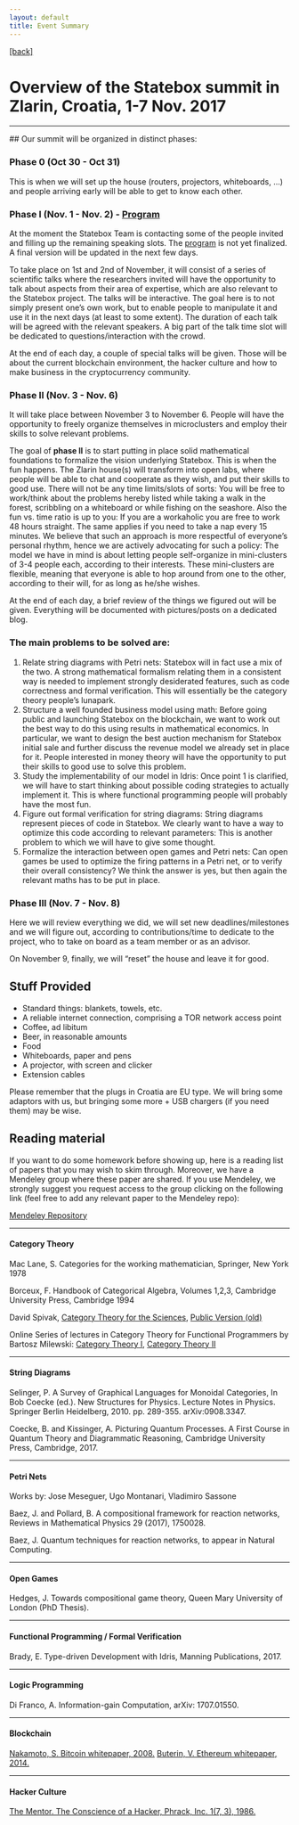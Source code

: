 ```yaml
---
layout: default 
title: Event Summary
---
```


[[back]](http://statebox.org/silicon-zlarin-2017.html)

# Overview of the Statebox summit in Zlarin, Croatia, 1-7 Nov. 2017
<hr>
## Our summit will be organized in distinct phases:

### Phase 0 (Oct 30 - Oct 31)
This is when we will set up the house (routers, projectors, whiteboards, ...) and people arriving early will be able to get to know each other.

### Phase I (Nov. 1 - Nov. 2) - [Program](http://statebox.org/zlarin-2017-tables.html)
At the moment the Statebox Team is contacting some of the people invited and filling up the remaining speaking slots. The [program](http://statebox.org/silicon-zlarin-2017.html) is not yet finalized. A final version will be updated in the next few days.

To take place on 1st and 2nd of November, it will consist of a series of scientific talks where the researchers invited will have the opportunity to talk about aspects from their area of expertise, which are also relevant to the Statebox project. The talks will be interactive. The goal here is to not simply present one’s own work, but to enable people to manipulate it and use it in the next days (at least to some extent). The duration of each talk will be agreed with the relevant speakers. A big part of the talk time slot will be dedicated to questions/interaction with the crowd.

At the end of each day, a couple of special talks will be given. Those will be about the current blockchain environment, the hacker culture and how to make business in the cryptocurrency community.

### Phase II (Nov. 3 - Nov. 6)

It will take place between November 3 to November 6. People will have the opportunity to freely organize themselves in microclusters and employ their skills to solve relevant problems.

The goal of <b>phase II</b> is to start putting in place solid mathematical foundations to formalize the vision underlying Statebox. This is when the fun happens. The Zlarin house(s) will transform into open labs, where people will be able to chat and cooperate as they wish, and put their skills to good use. There will not be any time limits/slots of sorts: You will be free to work/think about the problems hereby listed while taking a walk in the forest, scribbling on a whiteboard or while fishing on the seashore. Also the fun vs. time ratio is up to you: If you are a workaholic you are free to work 48 hours straight. The same applies if you need to take a nap every 15 minutes. We believe that such an approach is more respectful of everyone’s personal rhythm, hence we are actively advocating for such a policy: The model we have in mind is about letting people self-organize in mini-clusters of 3-4 people each, according to their interests. These mini-clusters are flexible, meaning that everyone is able to hop around from one to the other, according to their will, for as long as he/she wishes.

At the end of each day, a brief review of the things we figured out will be given. Everything will be documented with pictures/posts on a dedicated blog.

### The main problems to be solved are:
1. Relate string diagrams with Petri nets: Statebox will in fact use a mix of the two. A strong mathematical formalism relating them in a consistent way is needed to implement strongly desiderated features, such as code correctness and formal verification. This will essentially be the category theory people’s lunapark.
2. Structure a well founded business model using math: Before going public and launching Statebox on the blockchain, we want to work out the best way to do this using results in mathematical economics. In particular, we want to design the best auction mechanism for Statebox initial sale and further discuss the revenue model we already set in place for it. People interested in money theory will have the opportunity to put their skills to good use to solve this problem.
3. Study the implementability of our model in Idris: Once point 1 is clarified, we will have to start thinking about possible coding strategies to actually implement it. This is where functional programming people will probably have the most fun.
4. Figure out formal verification for string diagrams: String diagrams represent pieces of code in Statebox. We clearly want to have a way to optimize this code according to relevant parameters: This is another problem to which we will have to give some thought.
5. Formalize the interaction between open games and Petri nets: Can open games be used to optimize the firing patterns in a Petri net, or to verify their overall consistency? We think the answer is yes, but then again the relevant maths has to be put in place.

### Phase III (Nov. 7 - Nov. 8)
Here we will review everything we did, we will set new deadlines/milestones and we will figure out, according to contributions/time to dedicate to the project, who to take on board as a team member or as an advisor.

On November 9, finally, we will “reset” the house and leave it for good.

## Stuff Provided
- Standard things: blankets, towels, etc.
- A reliable internet connection, comprising a TOR network access point
- Coffee, ad libitum
- Beer, in reasonable amounts
- Food
- Whiteboards, paper and pens
- A projector, with screen and clicker
- Extension cables

Please remember that the plugs in Croatia are EU type. We will bring some adaptors with us, but bringing some more + USB chargers (if you need them) may be wise.

## Reading material
If you want to do some homework before showing up, here is a reading list of papers that you may wish to skim through. Moreover, we have a Mendeley group where these paper are shared. If you use Mendeley, we strongly suggest you request access to the group clicking on the following link (feel free to add any relevant paper to the Mendeley repo):

[Mendeley Repository](https://www.mendeley.com/groups/11748971/_/)

<hr>

#### Category Theory
Mac Lane, S. Categories for the working mathematician, Springer, New York 1978

Borceux, F. Handbook of Categorical Algebra, Volumes 1,2,3, Cambridge University Press, Cambridge 1994

David Spivak, [Category Theory for the Sciences](https://mitpress.mit.edu/books/category-theory-sciences), [Public Version (old)](http://math.mit.edu/~dspivak/CT4S.pdf )

Online Series of lectures in Category Theory for Functional Programmers by Bartosz Milewski:
[Category Theory I](https://www.youtube.com/watch?v=I8LbkfSSR58&list=PLbgaMIhjbmEnaH_LTkxLI7FMa2HsnawM_), 
[Category Theory II](https://www.youtube.com/watch?v=3XTQSx1A3x8&list=PLbgaMIhjbmElia1eCEZNvsVscFef9m0dm
)

<hr>

#### String Diagrams
Selinger, P. A Survey of Graphical Languages for Monoidal Categories, In Bob Coecke (ed.). New Structures for Physics. Lecture Notes in Physics. Springer Berlin Heidelberg, 2010. pp. 289-355. arXiv:0908.3347.

Coecke, B. and Kissinger, A. Picturing Quantum Processes. A First Course in Quantum Theory and Diagrammatic Reasoning, Cambridge University Press, Cambridge, 2017.

<hr>

#### Petri Nets
Works by: Jose Meseguer, Ugo Montanari, Vladimiro Sassone

Baez, J. and Pollard, B. A compositional framework for reaction networks, Reviews in Mathematical Physics 29 (2017), 1750028.

Baez, J. Quantum techniques for reaction networks, to appear in Natural Computing.

<hr>

#### Open Games
Hedges, J. Towards compositional game theory, Queen Mary University of London (PhD Thesis).

<hr>

#### Functional Programming / Formal Verification
Brady, E. Type-driven Development with Idris, Manning Publications, 2017.

<hr>

#### Logic Programming
Di Franco, A. Information-gain Computation, arXiv: 1707.01550.

<hr>

#### Blockchain
[Nakamoto, S. Bitcoin whitepaper, 2008.](https://blockstreet.info/news/2015-08-11/original-satoshi-nakamoto-bitcoin-white-paper-32769)
[Buterin, V. Ethereum whitepaper, 2014.](https://github.com/ethereum/wiki/wiki/White-Paper)

<hr>

#### Hacker Culture
[The Mentor. The Conscience of a Hacker, Phrack, Inc. 1(7, 3), 1986.](http://www.phrack.org/archives/issues/7/3.txt)
